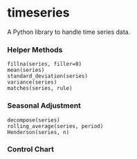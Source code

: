# timeseries

A Python library to handle time series data.

### Helper Methods
~~~~
fillna(series, filler=0)
mean(series)
standard_deviation(series)
variance(series)
matches(series, rule)
~~~~

### Seasonal Adjustment
~~~~
decompose(series)
rolling_average(series, period)
Henderson(series, n)
~~~~

### Control Chart
